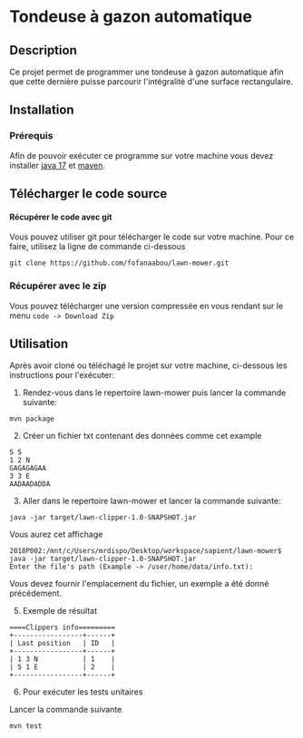 # Tondeuse à gazon automatique
## Description
Ce projet permet de programmer une tondeuse à gazon automatique afin que cette dernière puisse parcourir l'intégralité
d'une surface rectangulaire.

## Installation
### Prérequis 
Afin de pouvoir exécuter ce programme sur votre machine vous devez installer [java 17](https://www.oracle.com/java/technologies/javase/jdk17-archive-downloads.html) 
et [maven](https://maven.apache.org/install.html).
## Télécharger le code source
#### Récupérer le code avec git
Vous pouvez utiliser git pour télécharger le code  sur votre machine. Pour ce faire, utilisez la ligne de commande ci-dessous
```shell
git clone https://github.com/fofanaabou/lawn-mower.git
```
### Récupérer avec le zip
Vous pouvez télécharger une version compressée  en vous rendant sur le menu `code -> Download Zip`

## Utilisation
Après avoir cloné ou téléchagé le projet sur votre machine, ci-dessous les instructions pour l'exécuter:

 1) Rendez-vous dans le repertoire lawn-mower puis lancer la commande suivante:
 ```shell
mvn package
```
2) Créer un fichier txt contenant des données comme cet example 
```text
5 5
1 2 N
GAGAGAGAA
3 3 E
AADAADADDA
```
3) Aller dans le repertoire lawn-mower et lancer la commande suivante:
```shell
java -jar target/lawn-clipper-1.0-SNAPSHOT.jar
```
Vous aurez cet affichage
```shell
2018P002:/mnt/c/Users/mrdispo/Desktop/workspace/sapient/lawn-mower$ java -jar target/lawn-clipper-1.0-SNAPSHOT.jar
Enter the file's path (Example -> /user/home/data/info.txt):
```
Vous devez fournir l'emplacement du fichier, un exemple a été donné précédement.

5) Exemple de résultat
```shell
====Clippers info=========
+-----------------+------+
| Last position   | ID   |
+-----------------+------+
| 1 3 N           | 1    |
| 5 1 E           | 2    |
+-----------------+------+
```
6) Pour exécuter les tests unitaires 

Lancer la commande suivante
```shell
mvn test
```